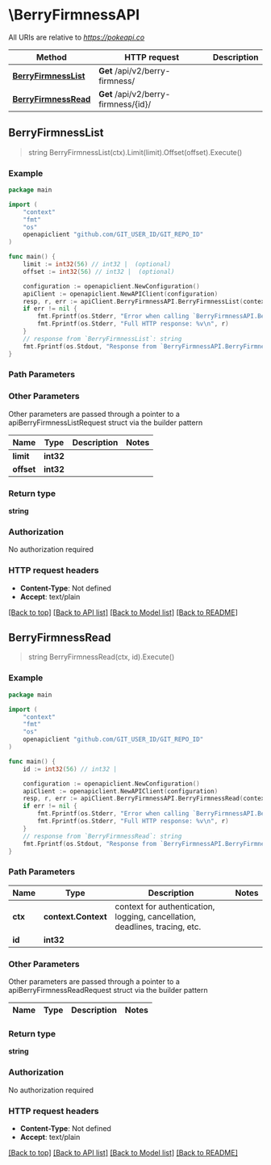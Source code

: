 # \BerryFirmnessAPI

All URIs are relative to *https://pokeapi.co*

Method | HTTP request | Description
------------- | ------------- | -------------
[**BerryFirmnessList**](BerryFirmnessAPI.md#BerryFirmnessList) | **Get** /api/v2/berry-firmness/ | 
[**BerryFirmnessRead**](BerryFirmnessAPI.md#BerryFirmnessRead) | **Get** /api/v2/berry-firmness/{id}/ | 



## BerryFirmnessList

> string BerryFirmnessList(ctx).Limit(limit).Offset(offset).Execute()



### Example

```go
package main

import (
	"context"
	"fmt"
	"os"
	openapiclient "github.com/GIT_USER_ID/GIT_REPO_ID"
)

func main() {
	limit := int32(56) // int32 |  (optional)
	offset := int32(56) // int32 |  (optional)

	configuration := openapiclient.NewConfiguration()
	apiClient := openapiclient.NewAPIClient(configuration)
	resp, r, err := apiClient.BerryFirmnessAPI.BerryFirmnessList(context.Background()).Limit(limit).Offset(offset).Execute()
	if err != nil {
		fmt.Fprintf(os.Stderr, "Error when calling `BerryFirmnessAPI.BerryFirmnessList``: %v\n", err)
		fmt.Fprintf(os.Stderr, "Full HTTP response: %v\n", r)
	}
	// response from `BerryFirmnessList`: string
	fmt.Fprintf(os.Stdout, "Response from `BerryFirmnessAPI.BerryFirmnessList`: %v\n", resp)
}
```

### Path Parameters



### Other Parameters

Other parameters are passed through a pointer to a apiBerryFirmnessListRequest struct via the builder pattern


Name | Type | Description  | Notes
------------- | ------------- | ------------- | -------------
 **limit** | **int32** |  | 
 **offset** | **int32** |  | 

### Return type

**string**

### Authorization

No authorization required

### HTTP request headers

- **Content-Type**: Not defined
- **Accept**: text/plain

[[Back to top]](#) [[Back to API list]](../README.md#documentation-for-api-endpoints)
[[Back to Model list]](../README.md#documentation-for-models)
[[Back to README]](../README.md)


## BerryFirmnessRead

> string BerryFirmnessRead(ctx, id).Execute()



### Example

```go
package main

import (
	"context"
	"fmt"
	"os"
	openapiclient "github.com/GIT_USER_ID/GIT_REPO_ID"
)

func main() {
	id := int32(56) // int32 | 

	configuration := openapiclient.NewConfiguration()
	apiClient := openapiclient.NewAPIClient(configuration)
	resp, r, err := apiClient.BerryFirmnessAPI.BerryFirmnessRead(context.Background(), id).Execute()
	if err != nil {
		fmt.Fprintf(os.Stderr, "Error when calling `BerryFirmnessAPI.BerryFirmnessRead``: %v\n", err)
		fmt.Fprintf(os.Stderr, "Full HTTP response: %v\n", r)
	}
	// response from `BerryFirmnessRead`: string
	fmt.Fprintf(os.Stdout, "Response from `BerryFirmnessAPI.BerryFirmnessRead`: %v\n", resp)
}
```

### Path Parameters


Name | Type | Description  | Notes
------------- | ------------- | ------------- | -------------
**ctx** | **context.Context** | context for authentication, logging, cancellation, deadlines, tracing, etc.
**id** | **int32** |  | 

### Other Parameters

Other parameters are passed through a pointer to a apiBerryFirmnessReadRequest struct via the builder pattern


Name | Type | Description  | Notes
------------- | ------------- | ------------- | -------------


### Return type

**string**

### Authorization

No authorization required

### HTTP request headers

- **Content-Type**: Not defined
- **Accept**: text/plain

[[Back to top]](#) [[Back to API list]](../README.md#documentation-for-api-endpoints)
[[Back to Model list]](../README.md#documentation-for-models)
[[Back to README]](../README.md)

